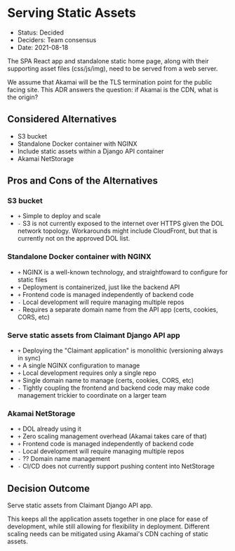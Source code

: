 # Serving Static Assets

- Status: Decided
- Deciders: Team consensus
- Date: 2021-08-18

The SPA React app and standalone static home page, along with their supporting asset files (css/js/img), need to be
served from a web server.

We assume that Akamai will be the TLS termination point for the public facing site. This ADR answers the question:
if Akamai is the CDN, what is the origin?

## Considered Alternatives

- S3 bucket
- Standalone Docker container with NGINX
- Include static assets within a Django API container
- Akamai NetStorage

## Pros and Cons of the Alternatives

### S3 bucket

- `+` Simple to deploy and scale
- `-` S3 is not currently exposed to the internet over HTTPS given the DOL network topology. Workarounds might include CloudFront, but that is currently not on the approved DOL list.

### Standalone Docker container with NGINX

- `+` NGINX is a well-known technology, and straightfoward to configure for static files
- `+` Deployment is containerized, just like the backend API
- `+` Frontend code is managed independently of backend code
- `-` Local development will require managing multiple repos
- `-` Requires a separate domain name from the API app (certs, cookies, CORS, etc)

### Serve static assets from Claimant Django API app

- `+` Deploying the "Claimant application" is monolithic (versioning always in sync)
- `+` A single NGINX configuration to manage
- `+` Local development requires only a single repo
- `+` Single domain name to manage (certs, cookies, CORS, etc)
- `-` Tightly coupling the frontend and backend code may make code management trickier to coordinate on a larger team

### Akamai NetStorage

- `+` DOL already using it
- `+` Zero scaling management overhead (Akamai takes care of that)
- `+` Frontend code is managed independently of backend code
- `-` Local development will require managing multiple repos
- `-` ?? Domain name management
- `-` CI/CD does not currently support pushing content into NetStorage

## Decision Outcome

Serve static assets from Claimant Django API app.

This keeps all the application assets together in one place for ease of development, while still allowing for flexibility in deployment.
Different scaling needs can be mitigated using Akamai's CDN caching of static assets.
